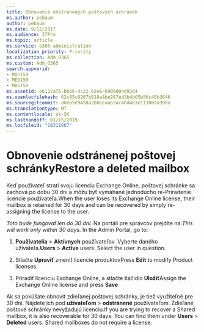```yaml
---
title: Obnovenie odstránených poštových schránok
ms.author: pebaum
author: pebaum
ms.date: 9/12/2017
ms.audience: ITPro
ms.topic: article
ms.service: o365-administration
localization_priority: Priority
ms.collection: Adm_O365
ms.custom: Adm_O365
search.appverid:
- MOE150
- MED150
- MBS150
ms.assetid: e6112a76-bbb6-4c22-b2e6-690b004d92d4
ms.openlocfilehash: 62c85c6207b618a4be267ed3b4b65b56c48b3646
ms.sourcegitcommit: d6ea5e9458a2b8ceaab3ac4bd483e1130b9a398a
ms.translationtype: MT
ms.contentlocale: sk-SK
ms.lasthandoff: 01/15/2019
ms.locfileid: "28311667"
---
```

# <a name="restore-a-deleted-mailbox"></a><span data-ttu-id="4621f-102">Obnovenie odstránenej poštovej schránky</span><span class="sxs-lookup"><span data-stu-id="4621f-102">Restore a deleted mailbox</span></span>

<span data-ttu-id="4621f-103">Keď používateľ stratí svoju licenciu Exchange Online, poštovej schránke sa zachová po dobu 30 dní a môžu byť vymáhané jednoducho re-Priradenie licencie používateľa.</span><span class="sxs-lookup"><span data-stu-id="4621f-103">When the user loses its Exchange Online license, their mailbox is retained for 30 days and can be recovered by simply re-assigning the license to the user.</span></span>
  
 <span data-ttu-id="4621f-p101">*Toto bude fungovať len do 30 dní.*  Na portáli pre správcov prejdite na:</span><span class="sxs-lookup"><span data-stu-id="4621f-p101">*This will work only within 30 days.*  In the Admin Portal, go to:</span></span> 
  
1. <span data-ttu-id="4621f-p102">**Používatelia** \> **Aktívnych** používateľov. Vyberte daného užívateľa.</span><span class="sxs-lookup"><span data-stu-id="4621f-p102">**Users** \> **Active** users. Select the user in question.</span></span> 
    
2. <span data-ttu-id="4621f-108">Stlačte **Upraviť** zmeniť licencie produktov</span><span class="sxs-lookup"><span data-stu-id="4621f-108">Press **Edit** to modify Product licenses</span></span> 
    
3. <span data-ttu-id="4621f-109">Priradiť licenciu Exchange Online, a stlačte tlačidlo **Uložiť**</span><span class="sxs-lookup"><span data-stu-id="4621f-109">Assign the Exchange Online license and press **Save**</span></span>
    
<span data-ttu-id="4621f-p103">Ak sa pokúšate obnoviť zdieľanej poštovej schránky, je tiež využiteľné pre 30 dní. Nájdete ich pod **užívateľom** \> **odstránené** používateľom. Zdieľané poštové schránky nevyžadujú licenciu.</span><span class="sxs-lookup"><span data-stu-id="4621f-p103">If you are trying to recover a Shared mailbox, it is also recoverable for 30 days. You can find them under **Users** \> **Deleted** users. Shared mailboxes do not require a license.</span></span> 
  

